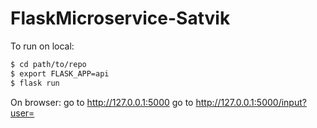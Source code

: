 # FlaskMicroservice-Satvik

To run on local:

```sh
$ cd path/to/repo
$ export FLASK_APP=api
$ flask run
```
On browser: 
go to http://127.0.0.1:5000
go to http://127.0.0.1:5000/input?user=<username>
